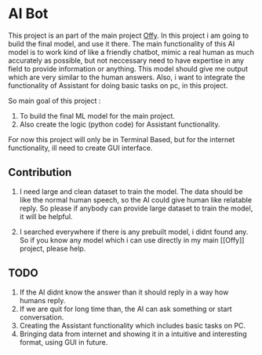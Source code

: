 # AI Bot
This project is an part of the main project [Offy](https://github.com/tu2-atmanand/offy). In this project i am going to build the final model, and use it there.
The main functionality of this AI model is to work kind of like a friendly chatbot, mimic a real human as much accurately as possible, but not neccessary need to have expertise in any field to provide information or anything. This model should give me output which are very similar to the human answers.
Also, i want to integrate the functionality of Assistant for doing basic tasks on pc, in this project.

So main goal of this project :
1. To build the final ML model for the main project.
2. Also create the logic (python code) for Assistant functionality.

For now this project will only be in Terminal Based, but for the internet functionality, ill need to create GUI interface.



## Contribution
1. I need large and clean dataset to train the model. The data should be like the normal human speech, so the AI could give human like relatable reply. So please if anybody can provide large dataset to train the model, it will be helpful.

2. I searched everywhere if there is any prebuilt model, i didnt found any. So if you know any model which i can use directly in my main [[Offy]] project, please help.






## TODO
1. If the AI didnt know the answer than it should reply in a way how humans reply.
2. If we are quit for long time than, the AI can ask something or start conversation.
3. Creating the Assistant functionality which includes basic tasks on PC.
4. Bringing data from internet and showing it in a intuitive and interesting format, using GUI in future.
